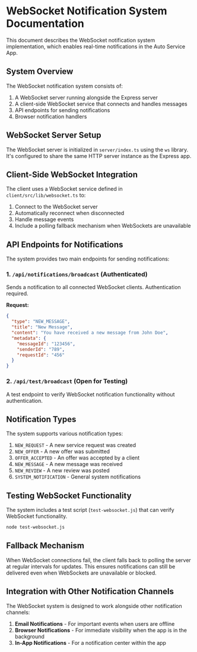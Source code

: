 # WebSocket Notification System Documentation

This document describes the WebSocket notification system implementation, which enables real-time notifications in the Auto Service App.

## System Overview

The WebSocket notification system consists of:

1. A WebSocket server running alongside the Express server
2. A client-side WebSocket service that connects and handles messages
3. API endpoints for sending notifications
4. Browser notification handlers

## WebSocket Server Setup

The WebSocket server is initialized in `server/index.ts` using the `ws` library. It's configured to share the same HTTP server instance as the Express app.

## Client-Side WebSocket Integration

The client uses a WebSocket service defined in `client/src/lib/websocket.ts` to:

1. Connect to the WebSocket server
2. Automatically reconnect when disconnected
3. Handle message events
4. Include a polling fallback mechanism when WebSockets are unavailable

## API Endpoints for Notifications

The system provides two main endpoints for sending notifications:

### 1. `/api/notifications/broadcast` (Authenticated)

Sends a notification to all connected WebSocket clients. Authentication required.

**Request:**
```json
{
  "type": "NEW_MESSAGE",
  "title": "New Message",
  "content": "You have received a new message from John Doe",
  "metadata": {
    "messageId": "123456",
    "senderId": "789",
    "requestId": "456"
  }
}
```

### 2. `/api/test/broadcast` (Open for Testing)

A test endpoint to verify WebSocket notification functionality without authentication.

## Notification Types

The system supports various notification types:

1. `NEW_REQUEST` - A new service request was created
2. `NEW_OFFER` - A new offer was submitted
3. `OFFER_ACCEPTED` - An offer was accepted by a client
4. `NEW_MESSAGE` - A new message was received
5. `NEW_REVIEW` - A new review was posted
6. `SYSTEM_NOTIFICATION` - General system notifications

## Testing WebSocket Functionality

The system includes a test script (`test-websocket.js`) that can verify WebSocket functionality.

```bash
node test-websocket.js
```

## Fallback Mechanism

When WebSocket connections fail, the client falls back to polling the server at regular intervals for updates. This ensures notifications can still be delivered even when WebSockets are unavailable or blocked.

## Integration with Other Notification Channels

The WebSocket system is designed to work alongside other notification channels:

1. **Email Notifications** - For important events when users are offline
2. **Browser Notifications** - For immediate visibility when the app is in the background
3. **In-App Notifications** - For a notification center within the app
